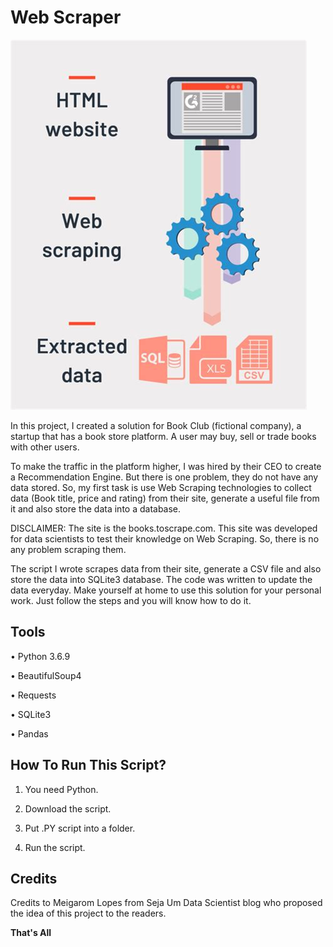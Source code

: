 # Web Scraper
![Image](web-scraping.jpeg)

In this project, I created a solution for Book Club (fictional company), a startup that has a book store platform. A user may buy, sell or trade books with other users.

To make the traffic in the platform higher, I was hired by their CEO to create a Recommendation Engine. But there is one problem, they do not have any data stored. So, my first task is use Web Scraping technologies to collect data (Book title, price and rating) from their site, generate a useful file from it and also store the data into a database.

DISCLAIMER: The site is the books.toscrape.com. This site was developed for data scientists to test their knowledge on Web Scraping. So, there is no any problem scraping them.

The script I wrote scrapes data from their site, generate a CSV file and also store the data into SQLite3 database. The code was written to update the data everyday. Make yourself at home to use this solution for your personal work. Just follow the steps and you will know how to do it.

## Tools

• Python 3.6.9

• BeautifulSoup4

• Requests

• SQLite3

• Pandas

## How To Run This Script?

1. You need Python.

2. Download the script.

3. Put .PY script into a folder.

4. Run the script.

## Credits

Credits to Meigarom Lopes from Seja Um Data Scientist blog who proposed the idea of this project to the readers.

**That's All**
